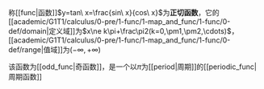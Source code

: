 称[[func|函数]]$y=tan\ x=\frac{sin\ x}{cos\ x}$为**正切函数**，它的[[academic/G1T1/calculus/0-pre/1-func/1-map_and_func/1-func/0-def/domain|定义域]]为$x\ne k\pi+\frac\pi2(k=0,\pm1,\pm2,\cdots)$，[[academic/G1T1/calculus/0-pre/1-func/1-map_and_func/1-func/0-def/range|值域]]为$(-\infty,+\infty)$

该函数为[[odd_func|奇函数]]，是一个以$\pi$为[[period|周期]]的[[periodic_func|周期函数]]